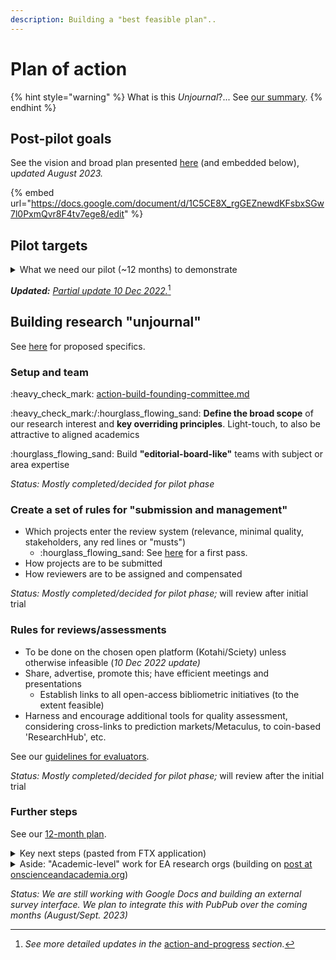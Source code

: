 ```yaml
---
description: Building a "best feasible plan"..
---
```


# Plan of action

{% hint style="warning" %}
What is this _Unjournal_?... See [our summary](./#in-a-nutshell).
{% endhint %}

## Post-pilot goals

See the vision and broad plan presented [here](https://docs.google.com/document/d/1C5CE8X_rgGEZnewdKFsbxSGw7l0PxmQvr8F4tv7ege8/edit) (and embedded below), &#x75;_&#x70;dated August 2023._

{% embed url="https://docs.google.com/document/d/1C5CE8X_rgGEZnewdKFsbxSGw7l0PxmQvr8F4tv7ege8/edit" %}

## Pilot targets

<details>

<summary>What we need our pilot (~12 months) to demonstrate</summary>

1. We actually **"do something."**
2. We can provide **credible reviews and ratings** that have value as measures of research quality comparable to (or better than) traditional journal systems.
3. We identify important work that **informs global priorities.**
4. We boost work in innovative and transparent and replicable formats (especially **dynamic documents**).
5. **Authors engage** with our process and find it useful.
6. (As a push) Universities, grantmakers, and other arbiters **assign value** to _Unjournal_ ratings.

</details>

_**Updated:**_ [_Partial update 10 Dec 2022._](#user-content-fn-1)[^1]

## Building research "unjournal"

See [here](../grants-and-proposals/acx-ltff-grant-proposal-as-submitted-successfull/) for proposed specifics.

### Setup and team

:heavy\_check\_mark: [action-build-founding-committee.md](../action-and-progress/pilot-steps/action-build-founding-committee.md "mention")

:heavy\_check\_mark:/:hourglass\_flowing\_sand: **Define the broad scope** of our research interest and **key overriding principles**. Light-touch, to also be attractive to aligned academics

:hourglass\_flowing\_sand: Build **"editorial-board-like"** teams with subject or area expertise

_Status: Mostly completed/decided for pilot phase_

### Create a set of rules for "submission and management"

* Which projects enter the review system (relevance, minimal quality, stakeholders, any red lines or "musts")
  * :hourglass\_flowing\_sand: See [here](../policies-projects-evaluation-workflow/considering-projects/) for a first pass.
* How projects are to be submitted
* How reviewers are to be assigned and compensated

_Status: Mostly completed/decided for pilot phase;_ will review after initial trial

### Rules for reviews/assessments

* To be done on the chosen open platform (Kotahi/Sciety) unless otherwise infeasible (_10 Dec 2022 update)_
* Share, advertise, promote this; have efficient meetings and presentations
  * Establish links to all open-access bibliometric initiatives (to the extent feasible)
* Harness and encourage additional tools for quality assessment, considering cross-links to prediction markets/Metaculus, to coin-based 'ResearchHub', etc.

See our [guidelines for evaluators](../policies-projects-evaluation-workflow/evaluation/guidelines-for-evaluators/).

_Status: Mostly completed/decided for pilot phase;_ will review after the initial trial

### Further steps

See our [12-month plan](../grants-and-proposals/acx-ltff-grant-proposal-as-submitted-successfull/#the-twelve-month-plan).

<details>

<summary>Key next steps (pasted from FTX application)</summary>

The key elements of the plan:

Build a "founding committee" of 5–8 experienced and enthusiastic EA-aligned/adjacent researchers at EA orgs, research academics, and practitioners (e.g., draw from speakers at recent EA Global meetings).

1. Host a meeting (and shared collaboration space/document), to come to a consensus/set of practical principles.
2. Post and present our consensus (coming out of this meeting) on key fora. After a brief "followup period" (\~1 week), consider adjusting the above consensus plan in light of feedback, and repost (and move forward).
3. Set up the basic platforms for posting and administering reviews and evaluations and offering curated links and categorizations of papers and projects. ~~Note: I am strongly leaning towards https://prereview.org/ as the main platform, which has indicated willingness to give us a flexible ‘experimental space~~’ Update: Kotahi/Sciety seems a more flexible solution.
4. Reach out to researchers in relevant areas and organizations and ask them to "submit" their work for "feedback and potential positive evaluations and recognition," and for a chance at a prize. _The Unjournal_ will _not be an exclusive outlet._ Researchers are free to also submit the same work to 'traditional journals' at any point. However, whether submitted elsewhere or not, papers accepted by _The Unjournal_ must be publicly hosted, with a DOI. Ideally the whole project is maintained and updated, with all materials, in a single location.\
   \
   21 Sep 2022 status:\_ 1-3 mostly completed. We have a good working and management group. We decided a platform and we're configuring it, and we have an interim workaround. We've reached out to researchers and organizations and got some good responses, but we need to find more platforms to disseminate and advertise this. We've identified and are engaging with four papers for the initial piloting. We aim to put out a larger prize-driven call soon and intake about 10 more papers or projects.

</details>

<details>

<summary>Aside: "Academic-level" work for EA research orgs (building on <a href="https://onscienceandacademia.org/t/moving-science-beyond-closed-binary-static-journals-a-proposed-alternative-how-the-effective-altruist-and-nontraditional-nonprofit-sector-can-help-make-this-happen/1490">post at onscienceandacademia.org</a>)</summary>

_The approach below is largely integrated into the_ Unjournal _proposal, but this is a suggestion for how organizations like RP might consider how to get feedback and boost credibility:_

1. **Host article** (or dynamic research project or 'registered report') on OSF or another place allowing time stamping & DOIs (see [my resources list in Airtable](https://airtable.com/shraTY0WcwsjJSANs) for a start)
2. Link this to [PREreview](https://prereview.org/reviews) (or similar tool or site) to solicit feedback and evaluation without requiring exclusive publication rights (again, see [Airtable list](https://airtable.com/shraTY0WcwsjJSANs))
3. **Directly solicit feedback** from EA-adjacent partners in academia and other EA-research orgs

_Next steps towards this approach:_

* **Build our own systems** (assign "editors") to do this without bias and with incentives
* Build standard metrics for interpreting these reviews (possibly incorporating prediction markets)
* Encourage them to leave their feedback through the PREreview or another platform

Also: Commit to publish academic reviews or share in our internal group for further evaluation and reassessment or benchmarking of the ‘PREreview’ type reviews above (perhaps taking the [FreeOurKnowledge pledge relating to this](https://github.com/FreeOurKnowledge/website/issues/40)).

</details>

_Status: We are still working with Google Docs and building an external survey interface. We plan to integrate this with PubPub over the coming months (August/Sept. 2023)_

[^1]: _See more detailed updates in the_ [action-and-progress](../action-and-progress/ "mention") _section._
